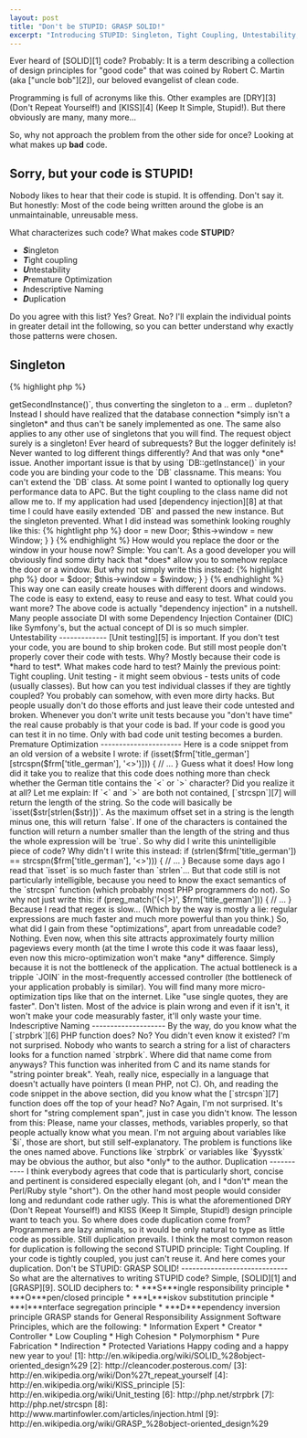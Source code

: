 ```yaml
---
layout: post
title: "Don't be STUPID: GRASP SOLID!"
excerpt: "Introducing STUPID: Singleton, Tight Coupling, Untestability, Premature Optimization, Indescriptive Naming, Duplication."
---
```

Ever heard of [SOLID][1] code? Probably: It is a term describing a collection of design principles
for "good code" that was coined by Robert C. Martin (aka ["uncle bob"][2]), our beloved evangelist
of clean code.

Programming is full of acronyms like this. Other examples are [DRY][3] (Don't Repeat Yourself!) and
[KISS][4] (Keep It Simple, Stupid!). But there obviously are many, many more...

So, why not approach the problem from the other side for once? Looking at what makes up **bad**
code.

Sorry, but your code is STUPID!
-------------------------------

Nobody likes to hear that their code is stupid. It is offending. Don't say it. But honestly: Most
of the code being written around the globe is an unmaintainable, unreusable mess.

What characterizes such code? What makes code **STUPID**?

 * ***S***ingleton
 * ***T***ight coupling
 * ***U***ntestability
 * ***P***remature Optimization
 * ***I***ndescriptive Naming
 * ***D***uplication

Do you agree with this list? Yes? Great. No? I'll explain the individual points in greater detail
int the following, so you can better understand why exactly those patterns were chosen.

Singleton
---------

{% highlight php %}
<?php
class DB {
    private static $instance;

    public static function getInstance() {
        if (!isset(self::$instance)) {
            self::$instance = new self;
        }

        return self::$instance;
    }

    final private function __construct() { /* something */ }
    final private function __clone() { }

    /* actual methods here */
}
{% endhighlight %}

The above is the typical database access implementation you will find in pretty much any PHP
tutorial. I actually used something similar to this myself not too long ago.

Now you wonder: What's wrong with that? You can easily access the DB from anywhere using
`DB::getInstance()` and the code also ensures that you only have one database connection open at a
time. What could be bad about that?

Well, yeah, I thought that too ^^ "I only need one connection." When the application grew larger it
turned out that I actually needed a second connection to a different database. And that's where the
mess began. I changed the singleton to have a `->getSecondInstance()`, thus converting the singleton
to a .. erm .. dupleton? Instead I should have realized that the database connection *simply isn't a
singleton* and thus can't be sanely implemented as one. The same also applies to any other use of
singletons that you will find. The request object surely is a singleton! Ever heard of subrequests?
But the logger definitely is! Never wanted to log different things differently?

And that was only *one* issue. Another important issue is that by using `DB::getInstance()` in your
code you are binding your code to the `DB` classname. This means: You can't extend the `DB` class.
At some point I wanted to optionally log query performance data to APC. But the tight coupling to
the class name did not allow me to. If my application had used [dependency injection][8] at that
time I could have easily extended `DB` and passed the new instance. But the singleton prevented.
What I did instead was somethink looking roughly like this:

{% hightlight php %}
<?php
// original DB class
class _DB { /* ... */ }

// extending class
class DB extends _DB { /* ... */ }
{% endhighlight %}

One word: Ugly. One could add some other words like Hacky, Unmaintainable, Crap. Or STUPID.

One last point to consider: Remember when I said "You can easily access the DB from anywhere using
`DB::getInstance()`". Well, actually that's a bad thing too. Read "from anywhere" as "globally" and
translate to "A singleton is a global variable with a fancy name." When you learned PHP you were
probably told that it's evil to use the `global` keyword. But by using a singleton you are doing
just that: creating global state. This creates non-obvious dependencies and thus makes you app hard
to reuse and test.

Tight coupling
--------------

You can actually generalize the Singleton issue to `static` methods and properties in general.
Whenever you are writing `Foo::bar()` in your code you are tightly coupling your code to the `Foo`
class. This makes extending `Foo`s functionality impossible and thus makes your code hard to reuse
and hard to test.

Similarly most other plain uses of class names are code smell too. This also applies to the `new`
operator:

{% hightlight php %}
<?php
class House {
    public function __construct() {
        $this->door   = new Door;
        $this->window = new Window;
    }
}
{% endhighlight %}

How would you replace the door or the window in your house now? Simple: You can't. As a good
developer you will obviously find some dirty hack that *does* allow you to somehow replace the
door or a window. But why not simply write this instead:

{% highlight php %}
<?php
class House {
    public function __construct(Door $door, Window $window) { // Door, Window are interfaces
        $this->door   = $door;
        $this->window = $window;
    }
}
{% endhighlight %}

This way one can easily create houses with different doors and windows. The code is easy to extend,
easy to reuse and easy to test. What could you want more?

The above code is actually "dependency injection" in a nutshell. Many people associate DI with
some Dependency Injection Container (DIC) like Symfony's, but the actual concept of DI is so much
simpler.

Untestability
-------------

[Unit testing][5] is important. If you don't test your code, you are bound to ship broken code. But
still most people don't properly cover their code with tests. Why? Mostly because their code is
*hard to test*. What makes code hard to test? Mainly the previous point: Tight coupling. Unit
testing - it might seem obvious - tests units of code (usually classes). But how can you test
individual classes if they are tightly coupled? You probably can somehow, with even more dirty
hacks. But people usually don't do those efforts and just leave their code untested and broken.

Whenever you don't write unit tests because you "don't have time" the real cause probably is that
your code is bad. If your code is good you can test it in no time. Only with bad code unit testing
becomes a burden.

Premature Optimization
----------------------

Here is a code snippet from an old version of a website I wrote:

    if (isset($frm['title_german'][strcspn($frm['title_german'], '<>')])) {
        // ...
    }

Guess what it does!

How long did it take you to realize that this code does nothing more than check whether the German
title contains the `<` or `>` character? Did you realize it at all?

Let me explain: If `<` and `>` are both not contained, [`strcspn`][7] will return the length of the
string. So the code will basically be `isset($str[strlen($str)])`. As the maximum offset set in a
string is the length minus one, this will return `false`. If one of the characters is contained
the function will return a number smaller than the length of the string and thus the whole
expression will be `true`.

So why did I write this unintelligible piece of code? Why didn't I write this instead:

    if (strlen($frm['title_german']) == strcspn($frm['title_german'], '<>'))) {
        // ...
    }

Because some days ago I read that `isset` is so much faster than `strlen`... But that code still is
not particularly intelligible, because you need to know the exact semantics of the `strcspn`
function (which probably most PHP programmers do not). So why not just write this:

    if (preg_match('(<|>)', $frm['title_german'])) {
        // ...
    }

Because I read that regex is slow... (Which by the way is mostly a lie: regular expressions are
much faster and much more powerful than you think.)

So, what did I gain from these "optimizations", apart from unreadable code? Nothing. Even now, when
this site attracts approximately fourty million pageviews every month (at the time I wrote this code
it was faaar less), even now this micro-optimization won't make *any* difference. Simply because it
is not the bottleneck of the application. The actual bottleneck is a tripple `JOIN` in the
most-frequently accessed controller (the bottleneck of your application probably is similar).

You will find many more micro-optimization tips like that on the internet. Like "use single quotes,
they are faster". Don't listen. Most of the advice is plain wrong and even if it isn't, it won't
make your code measurably faster, it'll only waste your time.

Indescriptive Naming
--------------------

By the way, do you know what the [`strpbrk`][6] PHP function does? No? You didn't even know it
existed? I'm not surprised. Nobody who wants to search a string for a list of characters looks for
a function named `strpbrk`. Where did that name come from anyways? This function was inherited from
C and its name stands for "string pointer break". Yeah, really nice, especially in a language that
doesn't actually have pointers (I mean PHP, not C).

Oh, and reading the code snippet in the above section, did you know what the [`strcspn`][7]
function does off the top of your head? No? Again, I'm not surprised. It's short for "string
complement span", just in case you didn't know.

The lesson from this: Please, name your classes, methods, variables properly, so that people
actually know what you mean. I'm not arguing about variables like `$i`, those are short, but still
self-explanatory. The problem is functions like the ones named above. Functions like `strpbrk` or
variables like `$yysstk` may be obvious the author, but also *only* to the author.

Duplication
-----------

I think everybody agrees that code that is particularly short, concise and pertinent is considered
especially elegant (oh, and I *don't* mean the Perl/Ruby style "short"). On the other hand most
people would consider long and redundant code rather ugly. This is what the aforementioned DRY
(Don't Repeat Yourself!) and KISS (Keep It Simple, Stupid!) design principle want to teach you.

So where does code duplication come from? Programmers are lazy animals, so it would be only natural
to type as little code as possible. Still duplication prevails.

I think the most common reason for duplication is following the second STUPID principle: Tight
Coupling. If your code is tightly coupled, you just can't reuse it. And here comes your duplication.

Don't be STUPID: GRASP SOLID!
-----------------------------

So what are the alternatives to writing STUPID code? Simple, [SOLID][1] and [GRASP][9].

SOLID deciphers to:

 * ***S***ingle responsibility principle
 * ***O***pen/closed principle
 * ***L***iskov substitution principle
 * ***I***nterface segregation principle
 * ***D***ependency inversion principle

GRASP stands for General Responsibility Assignment Software Principles, which are the following:

 * Information Expert
 * Creator
 * Controller
 * Low Coupling
 * High Cohesion
 * Polymorphism
 * Pure Fabrication
 * Indirection
 * Protected Variations

Happy coding and a happy new year to you!

  [1]: http://en.wikipedia.org/wiki/SOLID_%28object-oriented_design%29
  [2]: http://cleancoder.posterous.com/
  [3]: http://en.wikipedia.org/wiki/Don%27t_repeat_yourself
  [4]: http://en.wikipedia.org/wiki/KISS_principle
  [5]: http://en.wikipedia.org/wiki/Unit_testing
  [6]: http://php.net/strpbrk
  [7]: http://php.net/strcspn
  [8]: http://www.martinfowler.com/articles/injection.html
  [9]: http://en.wikipedia.org/wiki/GRASP_%28object-oriented_design%29